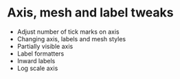 # Axis, mesh and label tweaks

- Adjust number of tick marks on axis
- Changing axis, labels and mesh styles
- Partially visible axis
- Label formatters
- Inward labels
- Log scale axis
